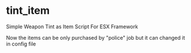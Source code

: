 # tint_item


Simple Weapon Tint as Item Script For ESX Framework


Now the items can be only purchased by "police" job but it can changed it in config file

